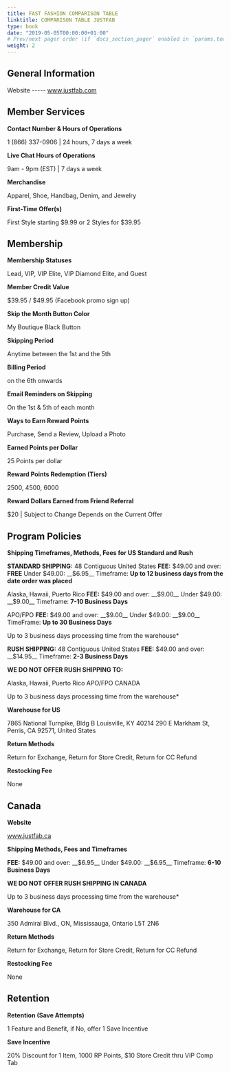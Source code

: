 ```yaml
---
title: FAST FASHION COMPARISON TABLE
linktitle: COMPARISON TABLE JUSTFAB
type: book
date: "2019-05-05T00:00:00+01:00"
# Prev/next pager order (if `docs_section_pager` enabled in `params.toml`)
weight: 2
---
```


## General Information

Website ----- www.justfab.com

## Member Services

**Contact Number & Hours of Operations**

1 (866) 337-0906 | 24 hours, 7 days a week

**Live Chat Hours of Operations**

9am - 9pm (EST) | 7 days a week

**Merchandise**

Apparel, Shoe, Handbag, Denim, and Jewelry

**First-Time Offer(s)**

First Style starting $9.99 or 2 Styles for $39.95

## Membership

**Membership Statuses**

Lead, VIP, VIP Elite, VIP Diamond Elite, and Guest

**Member Credit Value**

$39.95 / $49.95 (Facebook promo sign up)

**Skip the Month Button Color**

My Boutique Black Button

**Skipping Period**

Anytime between the 1st and the 5th

**Billing Period**

on the 6th onwards

**Email Reminders on Skipping**

On the 1st & 5th of each month

**Ways to Earn Reward Points**

Purchase, Send a Review, Upload a Photo

**Earned Points per Dollar**

25 Points per dollar

**Reward Points Redemption (Tiers)**

2500, 4500, 6000

**Reward Dollars Earned from Friend Referral**

$20 | Subject to Change Depends on the Current Offer

## Program Policies

**Shipping Timeframes, Methods, Fees for US Standard and Rush**

**STANDARD SHIPPING:**
48 Contiguous United States
**FEE:**
$49.00 and over: __FREE__
Under $49.00: __$6.95__
Timeframe: __Up to 12 business days from the date order was placed__

Alaska, Hawaii, Puerto Rico
**FEE:**
 $49.00 and over: __$9.00__
Under $49.00: __$9.00__
 Timeframe: __7-10 Business Days__

APO/FPO
**FEE:**
 $49.00 and over: __$9.00__
Under $49.00: __$9.00__
TimeFrame: __Up to 30 Business Days__

Up to 3 business days processing time from the warehouse*

**RUSH SHIPPING:**
48 Contiguous United States
**FEE:**
 $49.00 and over: __$14.95__
Timeframe: __2-3 Business Days__

**WE DO NOT OFFER RUSH SHIPPING TO:**


Alaska, Hawaii, Puerto Rico
APO/FPO
CANADA

Up to 3 business days processing time from the warehouse*

**Warehouse for US**

7865 National Turnpike, Bldg B Louisville, KY 40214
290 E Markham St, Perris, CA 92571, United States

**Return Methods**

Return for Exchange, Return for Store Credit, Return for CC Refund

**Restocking Fee**

None

## Canada

**Website**

www.justfab.ca

**Shipping Methods, Fees and Timeframes**

**FEE:**
$49.00 and over: __$6.95__
Under $49.00: __$6.95__
Timeframe: __6-10 Business Days__

__WE DO NOT OFFER RUSH SHIPPING IN CANADA__

Up to 3 business days processing time from the warehouse*

**Warehouse for CA**

350 Admiral Blvd., ON, Mississauga, Ontario L5T 2N6

**Return Methods**

Return for Exchange, Return for Store Credit, Return for CC Refund

**Restocking Fee**

None

## Retention

**Retention (Save Attempts)**

1 Feature and Benefit, if No, offer 1 Save Incentive

**Save Incentive**

20% Discount for 1 Item, 1000 RP Points, $10 Store Credit thru VIP Comp Tab
